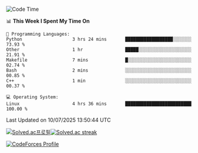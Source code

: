 
<!--START_SECTION:waka-->
![Code Time](http://img.shields.io/badge/Code%20Time-3%2C907%20hrs%2034%20mins-blue)

📊 **This Week I Spent My Time On** 

```text
💬 Programming Languages: 
Python                   3 hrs 24 mins       ██████████████████░░░░░░░   73.93 % 
Other                    1 hr                █████░░░░░░░░░░░░░░░░░░░░   21.91 % 
Makefile                 7 mins              █░░░░░░░░░░░░░░░░░░░░░░░░   02.74 % 
Bash                     2 mins              ░░░░░░░░░░░░░░░░░░░░░░░░░   00.85 % 
C++                      1 min               ░░░░░░░░░░░░░░░░░░░░░░░░░   00.37 % 

💻 Operating System: 
Linux                    4 hrs 36 mins       █████████████████████████   100.00 % 
```


 Last Updated on 10/07/2025 13:50:44 UTC
<!--END_SECTION:waka-->


[![Solved.ac프로필](http://mazassumnida.wtf/api/generate_badge?boj=hckim96)](https://solved.ac/hckim96)[![Solved.ac streak](http://mazandi.herokuapp.com/api?handle=hckim96&theme=dark)](https://solved.ac/hckim96)


[![CodeForces Profile](https://cf.leed.at?id=hckim96)](https://codeforces.com/profile/hckim96)

